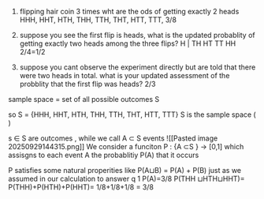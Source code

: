 1) flipping hair coin 3 times wht are the ods of getting exactly 2 heads
HHH, HHT, HTH, THH, TTH, THT, HTT, TTT, 
3/8 

2) suppose you see the first flip is heads, what is the updated probablity of getting exactly two heads among the three flips?
H |  TH  HT TT HH
2/4=1/2

3) suppose you cant observe the experiment directly but are told that there were two heads in total. what is your updated assessment of the probblity that the first flip was heads?
2/3 


sample space = set of all possible outcomes S


so S = {HHH, HHT, HTH, THH, TTH, THT, HTT, TTT}
S is the sample space (
)

s ∈ S are outcomes , while we call A ⊂ S events
![[Pasted image 20250929144315.png]]
We consider a funciton P : {A ⊂S } -> [0,1] which assisgns to each event A the probablitiy P(A) that it occurs

P satisfies some natural properities like P(A⊔B) = P(A) + P(B) just as we assumed in our calculation to answer q 1 
P(A)=3/8
P(THH ⊔HTH⊔HHT)=
P(THH)+P(HTH)+P(HHT)=
1/8+1/8+1/8 = 3/8
